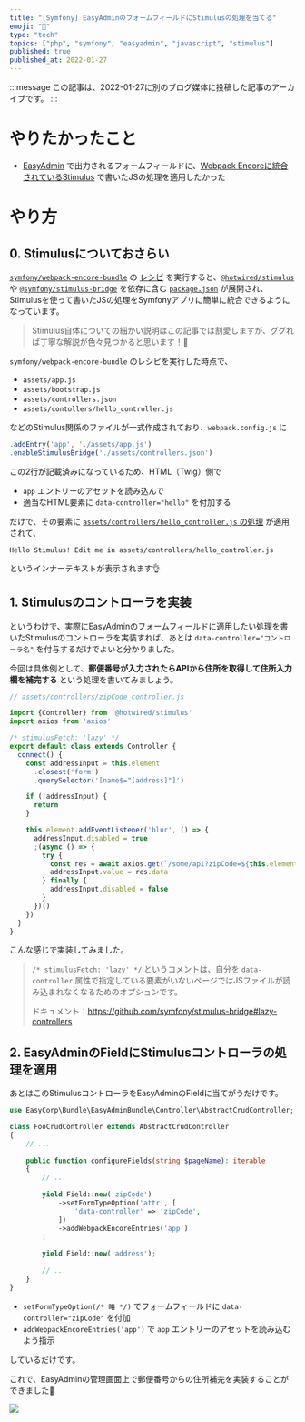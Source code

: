 ```yaml
---
title: "[Symfony] EasyAdminのフォームフィールドにStimulusの処理を当てる"
emoji: "🎻"
type: "tech"
topics: ["php", "symfony", "easyadmin", "javascript", "stimulus"]
published: true
published_at: 2022-01-27
---
```


:::message
この記事は、2022-01-27に別のブログ媒体に投稿した記事のアーカイブです。
:::

# やりたかったこと

* [EasyAdmin](https://symfony.com/bundles/EasyAdminBundle/current/index.html) で出力されるフォームフィールドに、[Webpack Encoreに統合されているStimulus](https://symfony.com/doc/current/frontend/encore/simple-example.html#stimulus-symfony-ux) で書いたJSの処理を適用したかった

# やり方

## 0. Stimulusについておさらい

[`symfony/webpack-encore-bundle`](https://github.com/symfony/webpack-encore-bundle) の [レシピ](https://github.com/symfony/recipes/blob/master/symfony/webpack-encore-bundle/1.9) を実行すると、[`@hotwired/stimulus`](https://github.com/hotwired/stimulus) や [`@symfony/stimulus-bridge`](https://github.com/symfony/stimulus-bridge) を依存に含む [`package.json`](https://github.com/symfony/recipes/blob/master/symfony/webpack-encore-bundle/1.9/package.json) が展開され、Stimulusを使って書いたJSの処理をSymfonyアプリに簡単に統合できるようになっています。

> Stimulus自体についての細かい説明はこの記事では割愛しますが、ググれば丁寧な解説が色々見つかると思います！🙏

`symfony/webpack-encore-bundle` のレシピを実行した時点で、

* `assets/app.js`
* `assets/bootstrap.js`
* `assets/controllers.json`
* `assets/contollers/hello_controller.js`

などのStimulus関係のファイルが一式作成されており、`webpack.config.js` に

```js
.addEntry('app', './assets/app.js')
.enableStimulusBridge('./assets/controllers.json')
```

この2行が記載済みになっているため、HTML（Twig）側で

* `app` エントリーのアセットを読み込んで
*  適当なHTML要素に `data-controller="hello"` を付加する

だけで、その要素に [`assets/controllers/hello_controller.js` の処理](https://github.com/symfony/recipes/blob/master/symfony/webpack-encore-bundle/1.9/assets/controllers/hello_controller.js) が適用されて、

```
Hello Stimulus! Edit me in assets/controllers/hello_controller.js
```

というインナーテキストが表示されます👌

## 1. Stimulusのコントローラを実装

というわけで、実際にEasyAdminのフォームフィールドに適用したい処理を書いたStimulusのコントローラを実装すれば、あとは `data-controller="コントローラ名"` を付与するだけでよいと分かりました。

今回は具体例として、**郵便番号が入力されたらAPIから住所を取得して住所入力欄を補完する** という処理を書いてみましょう。

```js
// assets/controllers/zipCode_controller.js

import {Controller} from '@hotwired/stimulus'
import axios from 'axios'

/* stimulusFetch: 'lazy' */
export default class extends Controller {
  connect() {
    const addressInput = this.element
      .closest('form')
      .querySelector('[name$="[address]"]')

    if (!addressInput) {
      return
    }

    this.element.addEventListener('blur', () => {
      addressInput.disabled = true
      ;(async () => {
        try {
          const res = await axios.get(`/some/api?zipCode=${this.element.value}`)
          addressInput.value = res.data
        } finally {
          addressInput.disabled = false
        }
      })()
    })
  }
}
```

こんな感じで実装してみました。

> `/* stimulusFetch: 'lazy' */` というコメントは、自分を `data-controller` 属性で指定している要素がいないページではJSファイルが読み込まれなくなるためのオプションです。
>
> ドキュメント：<https://github.com/symfony/stimulus-bridge#lazy-controllers>

## 2. EasyAdminのFieldにStimulusコントローラの処理を適用

あとはこのStimulusコントローラをEasyAdminのFieldに当てがうだけです。

```php
use EasyCorp\Bundle\EasyAdminBundle\Controller\AbstractCrudController;

class FooCrudController extends AbstractCrudController
{
    // ...
    
    public function configureFields(string $pageName): iterable
    {
        // ...
        
        yield Field::new('zipCode')
            ->setFormTypeOption('attr', [
                'data-controller' => 'zipCode',
            ])
            ->addWebpackEncoreEntries('app')
        ;
        
        yield Field::new('address');
        
        // ...
    }
}
```

* `setFormTypeOption(/* 略 */)` でフォームフィールドに `data-controller="zipCode"` を付加
* `addWebpackEncoreEntries('app')` で `app` エントリーのアセットを読み込むよう指示

しているだけです。

これで、EasyAdminの管理画面上で郵便番号からの住所補完を実装することができました🙌

![](https://tva1.sinaimg.cn/large/008i3skNgy1gysayyfoi0g30wi09e43i.gif)
